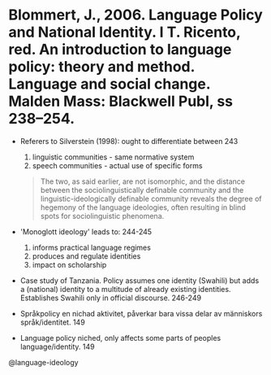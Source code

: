 # Blommert, J., 2006. Language Policy and National Identity.  I T. Ricento, red. An introduction to language policy: theory and method. Language and social change. Malden Mass: Blackwell Publ, ss 238–254.

- Referers to Silverstein (1998): ought to differentiate between 243
    1. linguistic communities - same normative system
    2. speech communities - actual use of specific forms

    > The two, as said earlier, are not isomorphic, and the distance between the sociolinguistically definable community and the linguistic-ideologically definable community reveals the degree of hegemony of the language ideologies, often resulting in blind spots for sociolinguistic phenomena.

- 'Monoglott ideology' leads to: 244-245
	1.	informs practical language regimes
	2.	produces and regulate identities
	3.	impact on scholarship

- Case study of Tanzania. Policy assumes one identity (Swahili) but adds a (national) identity to a multitude of already existing identities. Establishes Swahili only in official discourse. 246-249

- Språkpolicy en nichad aktivitet, påverkar bara vissa delar av människors språk/identitet. 149
- Language policy niched, only affects some parts of peoples language/identity. 149

@language-ideology
